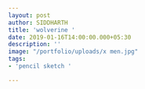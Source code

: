 ```yaml
---
layout: post
author: SIDDHARTH
title: 'wolverine '
date: 2019-01-16T14:00:00.000+05:30
description: ''
image: "/portfolio/uploads/x men.jpg"
tags:
- 'pencil sketch '

---
```

